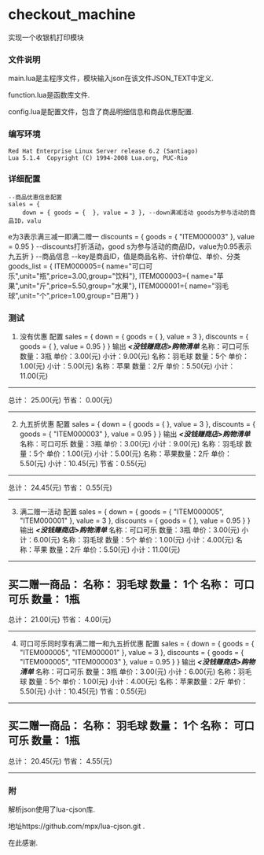 # checkout_machine
实现一个收银机打印模块

### 文件说明
main.lua是主程序文件，模块输入json在该文件JSON_TEXT中定义.

function.lua是函数库文件.

config.lua是配置文件，包含了商品明细信息和商品优惠配置.
### 编写环境
	Red Hat Enterprise Linux Server release 6.2 (Santiago)
	Lua 5.1.4  Copyright (C) 1994-2008 Lua.org, PUC-Rio
### 详细配置
	--商品优惠信息配置
	sales = {
		down = { goods = {  }, value = 3 }, --down满减活动 goods为参与活动的商品ID，valu
e为3表示满三减一即满二赠一
		discounts = { goods = { "ITEM000003" }, value = 0.95 } --discounts打折活动，good
s为参与活动的商品ID，value为0.95表示九五折
	}
	--商品信息
	--key是商品ID，值是商品名称、计价单位、单价、分类
	goods_list = {
		ITEM000005={ name="可口可乐",unit="瓶",price=3.00,group="饮料"},
		ITEM000003={ name="苹果",unit="斤",price=5.50,group="水果"},
		ITEM000001={ name="羽毛球",unit="个",price=1.00,group="日用"}
	}
### 测试
1. 没有优惠
配置
	sales = {
		down = { goods = { }, value = 3 }, 
		discounts = { goods = { }, value = 0.95 } 
	}
输出
***<没钱赚商店>购物清单***
名称：可口可乐 数量：3瓶 单价：3.00(元) 小计：9.00(元)
名称：羽毛球 数量：5个 单价：1.00(元) 小计：5.00(元)
名称：苹果 数量：2斤 单价：5.50(元) 小计：11.00(元)
----------------------
总计：	25.00(元)
节省：	0.00(元)
**********************
2. 九五折优惠
配置
	sales = {
		down = { goods = { }, value = 3 }, 
		discounts = { goods = { "ITEM000003" }, value = 0.95 } 
	}
输出
***<没钱赚商店>购物清单***
名称：可口可乐 数量：3瓶 单价：3.00(元) 小计：9.00(元)
名称：羽毛球 数量：5个 单价：1.00(元) 小计：5.00(元)
名称：苹果数量：2斤 单价：5.50(元) 小计：10.45(元) 节省：0.55(元)
----------------------
总计：	24.45(元)
节省：	0.55(元)
********************** 
3. 满二赠一活动
配置
	sales = {
		down = { goods = { "ITEM000005", "ITEM000001" }, value = 3 },
		discounts = { goods = { }, value = 0.95 } 
	}
输出
***<没钱赚商店>购物清单***
名称：可口可乐 数量：3瓶 单价：3.00(元) 小计：6.00(元)
名称：羽毛球 数量：5个 单价：1.00(元) 小计：4.00(元)
名称：苹果 数量：2斤 单价：5.50(元) 小计：11.00(元)
----------------------
买二赠一商品：
名称：	羽毛球	数量：	1个
名称：	可口可乐	数量：	1瓶
----------------------
总计：	21.00(元)
节省：	4.00(元)
**********************
4. 可口可乐同时享有满二赠一和九五折优惠
配置
	sales = {
		down = { goods = { "ITEM000005", "ITEM000001" }, value = 3 },
		discounts = { goods = { "ITEM000005", "ITEM000003" }, value = 0.95 } 
	}
输出
***<没钱赚商店>购物清单***
名称：可口可乐 数量：3瓶 单价：3.00(元) 小计：6.00(元)
名称：羽毛球 数量：5个 单价：1.00(元) 小计：4.00(元)
名称：苹果数量：2斤 单价：5.50(元) 小计：10.45(元) 节省：0.55(元)
----------------------
买二赠一商品：
名称：	羽毛球	数量：	1个
名称：	可口可乐	数量：	1瓶
----------------------
总计：	20.45(元)
节省：	4.55(元)
**********************
### 附
解析json使用了lua-cjson库.

  地址https://github.com/mpx/lua-cjson.git .

在此感谢.
